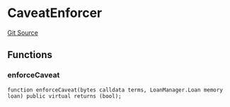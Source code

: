 # CaveatEnforcer
[Git Source](https://github.com/AstariaXYZ/starport/blob/e51acaefbeb55ecb95b59095c9d800c6e8ce36a5/src/enforcers/CaveatEnforcer.sol)


## Functions
### enforceCaveat


```solidity
function enforceCaveat(bytes calldata terms, LoanManager.Loan memory loan) public virtual returns (bool);
```

